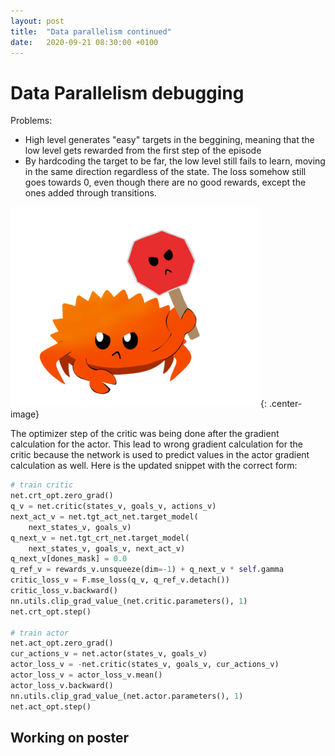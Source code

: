 ```yaml
---
layout: post
title:  "Data parallelism continued"
date:   2020-09-21 08:30:00 +0100
---
```

<!-- ![Bug found](/assets/Common/bug-stop.png){: .center-image} -->
# Data Parallelism debugging

Problems:
- High level generates "easy" targets in the beggining, meaning that the low level gets rewarded from the first step of the episode
- By hardcoding the target to be far, the low level still fails to learn, moving in the same direction regardless of the state. The loss somehow still goes towards 0, even though there are no good rewards, except the ones added through transitions.

![Bug found](/assets/Common/bug-stop.png){: .center-image}

The optimizer step of the critic was being done after the gradient calculation for the actor. This lead to wrong gradient calculation for the critic because the network is used to predict values in the actor gradient calculation as well. Here is the updated snippet with the correct form:

~~~ python
# train critic
net.crt_opt.zero_grad()
q_v = net.critic(states_v, goals_v, actions_v)
next_act_v = net.tgt_act_net.target_model(
    next_states_v, goals_v)
q_next_v = net.tgt_crt_net.target_model(
    next_states_v, goals_v, next_act_v)
q_next_v[dones_mask] = 0.0
q_ref_v = rewards_v.unsqueeze(dim=-1) + q_next_v * self.gamma
critic_loss_v = F.mse_loss(q_v, q_ref_v.detach())
critic_loss_v.backward()
nn.utils.clip_grad_value_(net.critic.parameters(), 1)
net.crt_opt.step()

# train actor
net.act_opt.zero_grad()
cur_actions_v = net.actor(states_v, goals_v)
actor_loss_v = -net.critic(states_v, goals_v, cur_actions_v)
actor_loss_v = actor_loss_v.mean()
actor_loss_v.backward()
nn.utils.clip_grad_value_(net.actor.parameters(), 1)
net.act_opt.step()		
~~~

## Working on poster

<!-- |  |   |   |   |   |
:-:|:-:|:-:|:-:|:-:|
![Low level accuracy](/assets/Getting-close/0_accuracy.png) | ![Low level actor loss](/assets/Getting-close/0_loss_actor.png) | ![Low level critic loss](/assets/Getting-close/0_loss_critic.png) | ![Low level reward](/assets/Getting-close/0_reward.png)
![High level accuracy](/assets/Getting-close/1_accuracy.png) | ![High level actor loss](/assets/Getting-close/1_loss_actor.png) | ![High level critic loss](/assets/Getting-close/1_loss_critic.png) | ![High level accuracy](/assets/Getting-close/1_reward.png)

![Gif](/assets/Getting-close/run0.gif) -->


<!-- ![Accuracy](/assets/Reduced-workspace-results/accuracy.png)
![Actor loss](/assets/Reduced-workspace-results/loss_actor.png)
![Critic loss](/assets/Reduced-workspace-results/loss_critic.png)

![Gif](/assets/Reduced-workspace-results/run0.gif) -->